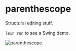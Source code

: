 # parenthescope

Structural editing stuff.

`lein run` to see a Swing demo.

<img alt="parenthescope." src="http://i.imgur.com/oY7JJGW.jpg"></img>
